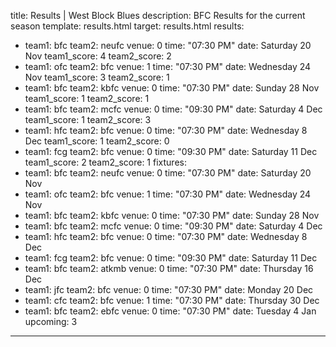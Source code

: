 title: Results | West Block Blues
description: BFC Results for the current season
template: results.html
target: results.html
results:
  - team1: bfc
    team2: neufc
    venue: 0
    time: "07:30 PM"
    date: Saturday 20 Nov
    team1_score: 4
    team2_score: 2
  - team1: ofc
    team2: bfc
    venue: 1
    time: "07:30 PM"
    date: Wednesday 24 Nov
    team1_score: 3
    team2_score: 1
  - team1: bfc
    team2: kbfc
    venue: 0
    time: "07:30 PM"
    date: Sunday 28 Nov
    team1_score: 1
    team2_score: 1
  - team1: bfc
    team2: mcfc
    venue: 0
    time: "09:30 PM"
    date: Saturday 4 Dec
    team1_score: 1
    team2_score: 3
  - team1: hfc
    team2: bfc
    venue: 0
    time: "07:30 PM"
    date: Wednesday 8 Dec
    team1_score: 1
    team2_score: 0
  - team1: fcg
    team2: bfc
    venue: 0
    time: "09:30 PM"
    date: Saturday 11 Dec
    team1_score: 2
    team2_score: 1
fixtures:
  - team1: bfc
    team2: neufc
    venue: 0
    time: "07:30 PM"
    date: Saturday 20 Nov
  - team1: ofc
    team2: bfc
    venue: 1
    time: "07:30 PM"
    date: Wednesday 24 Nov
  - team1: bfc
    team2: kbfc
    venue: 0
    time: "07:30 PM"
    date: Sunday 28 Nov
  - team1: bfc
    team2: mcfc
    venue: 0
    time: "09:30 PM"
    date: Saturday 4 Dec
  - team1: hfc
    team2: bfc
    venue: 0
    time: "07:30 PM"
    date: Wednesday 8 Dec
  - team1: fcg
    team2: bfc
    venue: 0
    time: "09:30 PM"
    date: Saturday 11 Dec
  - team1: bfc
    team2: atkmb
    venue: 0
    time: "07:30 PM"
    date: Thursday 16 Dec
  - team1: jfc
    team2: bfc
    venue: 0
    time: "07:30 PM"
    date: Monday 20 Dec
  - team1: cfc
    team2: bfc
    venue: 1
    time: "07:30 PM"
    date: Thursday 30 Dec
  - team1: bfc
    team2: ebfc
    venue: 0
    time: "07:30 PM"
    date: Tuesday 4 Jan
upcoming: 3         
---


